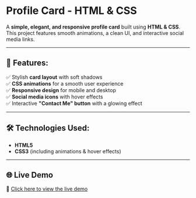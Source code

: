 # **Profile Card - HTML & CSS**

A **simple, elegant, and responsive profile card** built using **HTML & CSS**. This project features smooth animations, a clean UI, and interactive social media links.

---

## **🚀 Features:**  
✅ Stylish **card layout** with soft shadows  
✅ **CSS animations** for a smooth user experience  
✅ **Responsive design** for mobile and desktop  
✅ **Social media icons** with hover effects  
✅ Interactive **"Contact Me" button** with a glowing effect

---

## **🛠️ Technologies Used:**  
- **HTML5**  
- **CSS3** (including animations & hover effects)

---

## 🌐 Live Demo  
🔗 [Click here to view the live demo](https://visicard.netlify.app/)  
